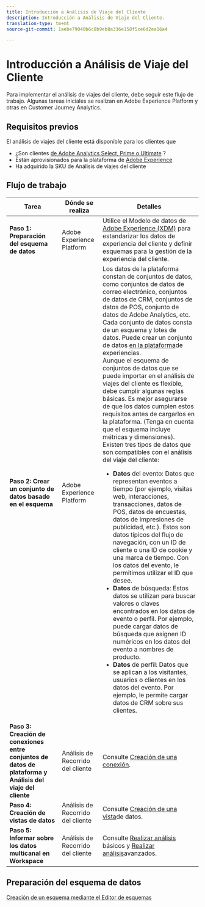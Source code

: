 ```yaml
---
title: Introducción a Análisis de Viaje del Cliente
description: Introducción a Análisis de Viaje del Cliente.
translation-type: tm+mt
source-git-commit: 1aebe79040b6c8b9eb8a336e158f5ce6d2ea16a4

---
```



# Introducción a Análisis de Viaje del Cliente

Para implementar el análisis de viajes del cliente, debe seguir este flujo de trabajo. Algunas tareas iniciales se realizan en Adobe Experience Platform y otras en Customer Journey Analytics.

## Requisitos previos

El análisis de viajes del cliente está disponible para los clientes que

* ¿Son clientes [de Adobe Analytics Select, Prime o Ultimate](https://www.adobe.com/analytics/compare-adobe-analytics-packages.html) ?
* Están aprovisionados para la plataforma de [Adobe Experience](https://www.adobe.com/experience-platform.html)
* Ha adquirido la SKU de Análisis de viajes del cliente

## Flujo de trabajo

| Tarea | Dónde se realiza | Detalles |
|---|---|---|
| **Paso 1: Preparación del esquema de datos** | Adobe Experience Platform | Utilice el Modelo de datos de [Adobe Experience (XDM)](https://www.adobe.io/apis/experienceplatform/home/xdm.html) para estandarizar los datos de experiencia del cliente y definir esquemas para la gestión de la experiencia del cliente. |
| **Paso 2: Crear un conjunto de datos basado en el esquema** | Adobe Experience Platform | Los datos de la plataforma constan de conjuntos de datos, como conjuntos de datos de correo electrónico, conjuntos de datos de CRM, conjuntos de datos de POS, conjunto de datos de Adobe Analytics, etc. Cada conjunto de datos consta de un esquema y lotes de datos. Puede crear un conjunto de datos [en la plataforma](https://www.adobe.io/apis/experienceplatform/home/tutorials/alltutorials.html#!api-specification/markdown/narrative/tutorials/creating_a_dataset_tutorial/creating_a_dataset_tutorial.md)de experiencias.<br>Aunque el esquema de conjuntos de datos que se puede importar en el análisis de viajes del cliente es flexible, debe cumplir algunas reglas básicas. Es mejor asegurarse de que los datos cumplen estos requisitos antes de cargarlos en la plataforma. (Tenga en cuenta que el esquema incluye métricas y dimensiones).<br>Existen tres tipos de datos que son compatibles con el análisis del viaje del cliente:<ul><li>**Datos** del evento: Datos que representan eventos a tiempo (por ejemplo, visitas web, interacciones, transacciones, datos de POS, datos de encuestas, datos de impresiones de publicidad, etc.). Estos son datos típicos del flujo de navegación, con un ID de cliente o una ID de cookie y una marca de tiempo. Con los datos del evento, le permitimos utilizar el ID que desee.</li><li>**Datos** de búsqueda: Estos datos se utilizan para buscar valores o claves encontrados en los datos de evento o perfil. Por ejemplo, puede cargar datos de búsqueda que asignen ID numéricos en los datos del evento a nombres de producto.</li><li>**Datos** de perfil: Datos que se aplican a los visitantes, usuarios o clientes en los datos del evento. Por ejemplo, le permite cargar datos de CRM sobre sus clientes.</li></ul> |
| **Paso 3: Creación de conexiones entre conjuntos de datos de plataforma y Análisis del viaje del cliente** | Análisis de Recorrido del cliente | Consulte [Creación de una conexión](/help/connections/create-connection.md). |
| **Paso 4: Creación de vistas de datos** | Análisis de Recorrido del cliente | Consulte [Creación de una vista](/help/data-views/create-dataview.md)de datos. |
| **Paso 5: Informar sobre los datos multicanal en Workspace** | Análisis de Recorrido del cliente | Consulte [Realizar análisis](/help/projects/perform-basic-analysis.md) básicos y [Realizar análisis](/help/projects/perform-adv-analysis.md)avanzados. |

## Preparación del esquema de datos

[Creación de un esquema mediante el Editor de esquemas](https://www.adobe.io/apis/experienceplatform/home/tutorials/alltutorials.html#!api-specification/markdown/narrative/tutorials/schema_editor_tutorial/schema_editor_tutorial.md)


